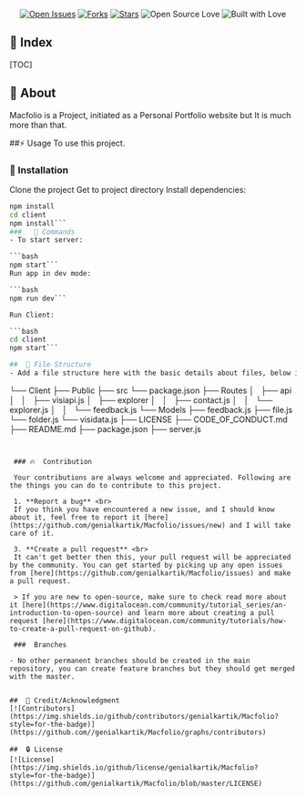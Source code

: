 <div align=center>

[![Open Issues](https://img.shields.io/github/issues/genialkartik/Macfolio?style=for-the-badge&logo=github)](https://github.com/genialkartik/Macfolio/issues) [![Forks](https://img.shields.io/github/forks/genialkartik/Macfolio?style=for-the-badge&logo=github)](https://github.com/genialkartik/Macfolio/network/members) [![Stars](https://img.shields.io/github/stars/genialkartik/Macfolio?style=for-the-badge&logo=reverbnation)](https://github.com/code-monk08/connect-four/stargazers) ![Open Source Love](https://img.shields.io/badge/Open%20Source-%E2%99%A5-red?style=for-the-badge&logo=open-source-initiative) ![Built with Love](https://img.shields.io/badge/Built%20With-%E2%99%A5-critical?style=for-the-badge&logo=ko-fi)

</div>

## 📒 Index

[TOC]

## 🔰 About

Macfolio is a Project, initiated as a Personal Portfolio website but It is much more than that.

##⚡ Usage
To use this project.

### 📁 Installation

Clone the project
Get to project directory
Install dependencies:

````bash
npm install
cd client
npm install```
###   📁 Commands
- To start server:

```bash
npm start```
Run app in dev mode:

```bash
npm run dev```

Run Client:

```bash
cd client
npm start```

##  📁 File Structure
- Add a file structure here with the basic details about files, below is current file structure.

````

└── Client
├── Public
├── src
└── package.json
├── Routes
│   ├── api
│   │   ├── visiapi.js
│   ├── explorer
│   │   ├── contact.js
│   │   └── explorer.js
│   │   └── feedback.js
└── Models
├── feedback.js
├── file.js
└── folder.js
└── visidata.js
├── LICENSE
├── CODE_OF_CONDUCT.md
├── README.md
├── package.json
├── server.js

```


 ### 🔥  Contribution

 Your contributions are always welcome and appreciated. Following are the things you can do to contribute to this project.

 1. **Report a bug** <br>
 If you think you have encountered a new issue, and I should know about it, feel free to report it [here](https://github.com/genialkartik/Macfolio/issues/new) and I will take care of it.

 3. **Create a pull request** <br>
 It can't get better then this, your pull request will be appreciated by the community. You can get started by picking up any open issues from [here](https://github.com/genialkartik/Macfolio/issues) and make a pull request.

 > If you are new to open-source, make sure to check read more about it [here](https://www.digitalocean.com/community/tutorial_series/an-introduction-to-open-source) and learn more about creating a pull request [here](https://www.digitalocean.com/community/tutorials/how-to-create-a-pull-request-on-github).

 ###  Branches

- No other permanent branches should be created in the main repository, you can create feature branches but they should get merged with the master.


##  🌟 Credit/Acknowledgment
[![Contributors](https://img.shields.io/github/contributors/genialkartik/Macfolio?style=for-the-badge)](https://github.com//genialkartik/Macfolio/graphs/contributors)

##  🔒 License
[![License](https://img.shields.io/github/license/genialkartik/Macfolio?style=for-the-badge)](https://github.com/genialkartik/Macfolio/blob/master/LICENSE)
```
